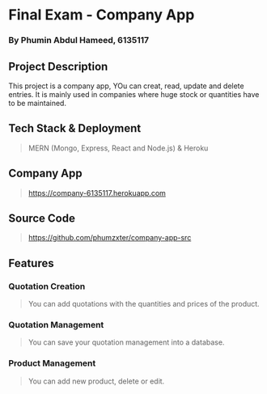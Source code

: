 # Final Exam - Company App

### By Phumin Abdul Hameed, 6135117

## Project Description
This project is a company app, YOu can creat, read, update and delete entries. It is mainly used in companies where huge stock or quantities have to be maintained.

## Tech Stack & Deployment
> MERN (Mongo, Express, React and Node.js) & Heroku

## Company App
> https://company-6135117.herokuapp.com

## Source Code
> https://github.com/phumzxter/company-app-src

## Features

### Quotation Creation
> You can add quotations with the quantities and prices of the product.

### Quotation Management
> You can save your quotation management into a database.

### Product Management
> You can add new product, delete or edit.
